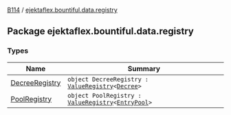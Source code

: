 [B114](../index.md) / [ejektaflex.bountiful.data.registry](./index.md)

## Package ejektaflex.bountiful.data.registry

### Types

| Name | Summary |
|---|---|
| [DecreeRegistry](-decree-registry/index.md) | `object DecreeRegistry : `[`ValueRegistry`](../ejektaflex.bountiful.util/-value-registry/index.md)`<`[`Decree`](../ejektaflex.bountiful.data.structure/-decree/index.md)`>` |
| [PoolRegistry](-pool-registry/index.md) | `object PoolRegistry : `[`ValueRegistry`](../ejektaflex.bountiful.util/-value-registry/index.md)`<`[`EntryPool`](../ejektaflex.bountiful.data.structure/-entry-pool/index.md)`>` |

